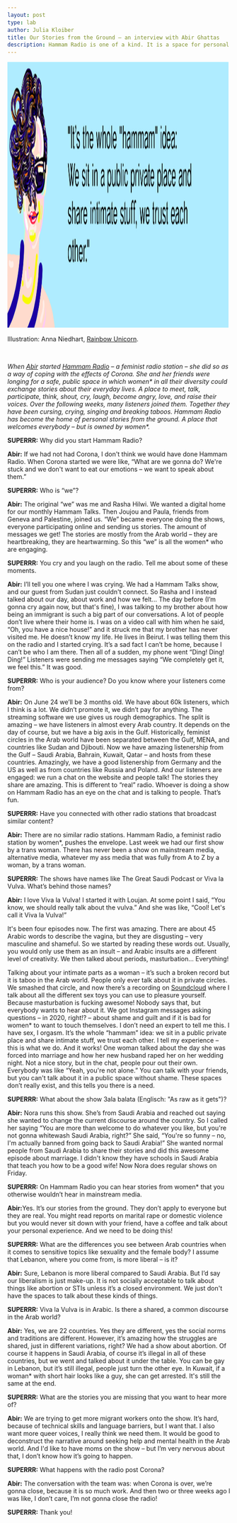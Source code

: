 ```yaml
---
layout: post
type: lab
author: Julia Kloiber
title: Our Stories from the Ground – an interview with Abir Ghattas
description: Hammam Radio is one of a kind. It is a space for personal stories of women* from the Arab world and beyond. 60.000 listeners cry, laugh, think and dream on air. 
---
```


<img src="/assets/img/blog/quoteabir.png" alt="Image with Visual of Abir and Slogan Our Stories from the Ground" width="500" height="600">
<p>Illustration: Anna Niedhart, <a href="https://rainbow-unicorn.com/">Rainbow Unicorn</a>.</p>
<br>
<p><em>When <a href="https://twitter.com/AbirGhattas">Abir</a> started <a href="https://yamakan.place/hammamradio/">Hammam Radio</a> – a feminist radio station – she did so as a way of coping with the effects of Corona. She and her friends were longing for a safe, public space in which women* in all their diversity could exchange stories about their everyday lives. A place to meet, talk, participate, think, shout, cry, laugh, become angry, love, and raise their voices. Over the following weeks, many listeners joined them. Together they have been cursing, crying, singing and breaking taboos. Hammam Radio has become the home of personal stories from the ground. A place that welcomes everybody – but is owned by women*.</em></p>


<p><b>SUPERRR:</b> Why did you start Hammam Radio?</p>
<p><b>Abir:</b> If we had not had Corona, I don't think we would have done Hammam Radio. When Corona started we were like, “What are we gonna do? We're stuck and we don't want to eat our emotions – we want to speak about them.”</p>

<p><b>SUPERRR:</b> Who is “we”?</p>
<p><b>Abir:</b> The original “we” was me and Rasha Hilwi. We wanted a digital home for our monthly Hammam Talks. Then Joujou and Paula, friends from Geneva and Palestine, joined us. “We” became everyone doing the shows, everyone participating online and sending us stories. The amount of messages we get! The stories are mostly from the Arab world – they are heartbreaking, they are heartwarming. So this “we” is all the women* who are engaging.<p>

<p><b>SUPERRR:</b> You cry and you laugh on the radio. Tell me about some of these moments.</p>

<p><b>Abir:</b> I’ll tell you one where I was crying. We had a Hammam Talks show, and our guest from Sudan just couldn't connect. So Rasha and I instead talked about our day, about work and how we felt... The day before (I’m gonna cry again now, but that's fine), I was talking to my brother about how being an immigrant is such a big part of our conversations. A lot of people don’t live where their home is. I was on a video call with him when he said, “Oh, you have a nice house!” and it struck me that my brother has never visited me. He doesn’t know my life. He lives in Beirut. I was telling them this on the radio and I started crying. It’s a sad fact I can’t be home, because I can’t be who I am there. Then all of a sudden, my phone went “Ding! Ding! Ding!” Listeners were sending me messages saying “We completely get it, we feel this.” It was good. </p>

<p><b>SUPERRR:</b> Who is your audience? Do you know where your listeners come from?</p>

<p><b>Abir:</b> On June 24 we’ll be 3 months old. We have about 60k listeners, which I think is a lot. We didn’t promote it, we didn’t pay for anything. The streaming software we use gives us rough demographics. The split is amazing – we have listeners in almost every Arab country. It depends on the day of course, but we have a big axis in the Gulf. Historically, feminist circles in the Arab world have been separated between the Gulf, MENA, and countries like Sudan and Djibouti. Now we have amazing listenership from the Gulf – Saudi Arabia, Bahrain, Kuwait, Qatar – and hosts from these countries. Amazingly, we have a good listenership from Germany and the US as well as from countries like Russia and Poland.
And our listeners are engaged: we run a chat on the website and people talk! The stories they share are amazing. This is different to “real” radio. Whoever is doing a show on Hammam Radio has an eye on the chat and is talking to people. That’s fun.</p>

<p><b>SUPERRR:</b> Have you connected with other radio stations that broadcast similar content?</p>

<p><b>Abir:</b> There are no similar radio stations. Hammam Radio, a feminist radio station by women*, pushes the envelope. Last week we had our first show by a trans woman. There has never been a show on mainstream media, alternative media, whatever my ass media that was fully from A to Z by a woman, by a trans woman.</p>

<p><b>SUPERRR:</b> The shows have names like The Great Saudi Podcast or Viva la Vulva. What’s behind those names?</p>

<p><b>Abir:</b> I love Viva la Vulva! I started it with Loujan. At some point I said, “You know, we should really talk about the vulva.” And she was like, “Cool! Let's call it Viva la Vulva!”</p>
<p>It's been four episodes now. The first was amazing. There are about 45 Arabic words to describe the vagina, but they are disgusting – very masculine and shameful. So we started by reading these words out. Usually, you would only use them as an insult – and Arabic insults are a different level of creativity. We then talked about periods, masturbation... Everything!</p>
<p>Talking about your intimate parts as a woman – it’s such a broken record but it is taboo in the Arab world. People only ever talk about it in private circles. We smashed that circle, and now there’s a recording on <a href="https://soundcloud.com/hammam-radio">Soundcloud</a> where I talk about all the different sex toys you can use to pleasure yourself. Because masturbation is fucking awesome! Nobody says that, but everybody wants to hear about it. We got Instagram messages asking questions – in 2020, right!? – about shame and guilt and if it is bad for women* to want to touch themselves. I don’t need an expert to tell me this. I have sex, I orgasm. It’s the whole “hammam” idea: we sit in a public private place and share intimate stuff, we trust each other. I tell my experience – this is what we do. And it works! One woman talked about the day she was forced into marriage and how her new husband raped her on her wedding night. Not a nice story, but in the chat, people pour out their own. Everybody was like “Yeah, you're not alone.” You can talk with your friends, but you can't talk about it in a public space without shame. These spaces don’t really exist, and this tells you there is a need. </p>

<p><b>SUPERRR:</b> What about the show 3ala balata (Englisch: "As raw as it gets")?</p>

<p><b>Abir:</b> Nora runs this show. She’s from Saudi Arabia and reached out saying she wanted to change the current discourse around the country. So I called her saying “You are more than welcome to do whatever you like, but you're not gonna whitewash Saudi Arabia, right?” She said, “You're so funny – no, I'm actually banned from going back to Saudi Arabia!”
She wanted normal people from Saudi Arabia to share their stories and did this awesome episode about marriage. I didn't know they have schools in Saudi Arabia that teach you how to be a good wife! Now Nora does regular shows on Friday.</p>

<p><b>SUPERRR:</b> On Hammam Radio you can hear stories from women* that you otherwise wouldn’t hear in mainstream media. </p>
<p><b>Abir:</b>Yes. It’s our stories from the ground. They don’t apply to everyone but they are real. You might read reports on marital rape or domestic violence but you would never sit down with your friend, have a coffee and talk about your personal experience. And we need to be doing this!</p>

<p><b>SUPERRR:</b> What are the differences you see between Arab countries when it comes to sensitive topics like sexuality and the female body? I assume that Lebanon, where you come from, is more liberal – is it?</p>

<p><b>Abir:</b> Sure, Lebanon is more liberal compared to Saudi Arabia. But I’d say our liberalism is just make-up. It is not socially acceptable to talk about things like abortion or STIs unless it’s a closed environment. We just don't have the spaces to talk about these kinds of things.</p>

<p><b>SUPERRR:</b> Viva la Vulva is in Arabic. Is there a shared, a common discourse in the Arab world?</p>

<p><b>Abir:</b> Yes, we are 22 countries. Yes they are different, yes the social norms and traditions are different. However, it’s amazing how the struggles are shared, just in different variations, right? We had a show about abortion. Of course it happens in Saudi Arabia, of course it’s illegal in all of these countries, but we went and talked about it under the table. You can be gay in Lebanon, but it’s still illegal, people just turn the other eye. In Kuwait, if a woman* with short hair looks like a guy, she can get arrested. It's still the same at the end. </p>

<p><b>SUPERRR:</b> What are the stories you are missing that you want to hear more of? </p>

<p><b>Abir:</b> We are trying to get more migrant workers onto the show. It’s hard, because of technical skills and language barriers, but I want that. I also want more queer voices, I really think we need them. It would be good to deconstruct the narrative around seeking help and mental health in the Arab world. And I'd like to have moms on the show – but I’m very nervous about that, I don’t know how it’s going to happen.</p>

<p><b>SUPERRR:</b> What happens with the radio post Corona?</p>

<p><b>Abir:</b> The conversation with the team was: when Corona is over, we’re gonna close, because it is so much work. And then two or three weeks ago I was like, I don’t care, I’m not gonna close the radio!</p>

<p><b>SUPERRR:</b> Thank you!</p>
